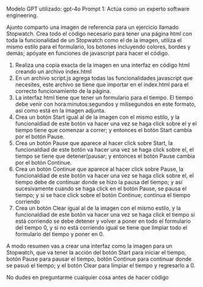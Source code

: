 Modelo GPT utilizado: gpt-4o
Prompt 1:
  Actúa como un experto software engineering.

  Ajunto comparto una imagen de referencia para un ejercicio llamado Stopwatch. Crea todo el código necesario para tener una página html con toda la funcionalidad de un Stopwatch como el de la imagen, utiliza el mismo estilo para el formulario, los botones incluyendo colores, bordes y demás; apóyate en funciones de javascript para hacer el código.

  1. Realiza una copia exacta de la imagen en una interfaz en código html creando un archivo index.html
  2. En un archivo script.js agrega todas las funcionalidades javascript que necesites, este archivo se tiene que importar en el index.html para el correcto funcionamiento de la página.
  3. La interfaz html tiene que tener un formulario para el tiempo. El tiempo debe venir con hora:minutos:segundos y milisegundos en este formato, así como está en la imagen adjunta.
  4. Crea un botón Start igual al de la imagen con el mismo estilo, y la funcionaldiad de este botón va hacer una vez se haga click sobre el y el tiempo tiene que comenzar a correr; y entonces el botón Start cambia por el botón Pause.
  5. Crea un botón Pause que aparece al hacer click sobre Start, la funcionaldiad de este botón va hacer una vez se haga click sobre el, el tiempo se tiene que detener(pausar; y entonces el botón Pause cambia por el botón Continue.
  6. Crea un botón Continue que aparece al hacer click sobre Pause, la funcionaldiad de este botón va hacer una vez se haga click sobre el, el tiempo debe de continuar donde se hizo la pausa del tiempo; y así sucesivamente cuando se haga click en el botón Pause, se pausa el tiempo; y si se hace click sobre el botón Continue; continua el tiempo corriendo
  4. Crea un botón Clear igual al de la imagen con el mismo estilo, y la funcionaldiad de este botón va hacer una vez se haga click el tiempo si está corriendo se debe detener y volver a poner en todo el formulario del tiempo 0, y si no está corriendo igual se tiene que limpiar todo el formulario del tiempo y poner en 0.

  A modo resumen vas a crear una interfaz como la imagen para un Stopwatch, que va tener la acción del botón Start para iniciar el tiempo, botón Pause para pausar el tiempo, botón Continue para continuar donde se pasuó el tiempo; y el botón Clear para limpiar el tiempo y regresarlo a 0.

  No dudes en preguntarme cualquier cosa antes de hacer código
